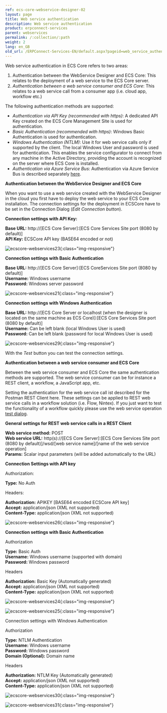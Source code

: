```yaml
---
ref: ecs-core-webservice-designer-02
layout: page
title: Web service authentication
description: Web service authentication
product: erpconnect-services
parent: webservices
permalink: /:collection/:path
weight: 2
lang: en_GB
old_url: /ERPConnect-Services-EN/default.aspx?pageid=web_service_authentication
---
```


Web service authentication in ECS Core refers to two areas:
1. Authentication between the WebService Designer and ECS Core: This relates to the deployment of a web service to the ECS Core server.  
2. *Authentication between a web service consumer and ECS Core*: This relates to a web service call from a consumer app (i.e. cloud app, workflow etc.)

The following authentication methods are supported: 

- *Authentication via API Key (recommended with https)*: A dedicated API Key created on the ECS Core Management Site is used for authentication.
- *Basic Authentication (recommended with https)*: Windows Basic Authentication is used for authentication.
- *Windows Authentication (NTLM)*: Use it for web service calls only if supported by the client. The local Windows User and password is used for authentication. This enables the service configurator to connect from any machine in the Active Directory, providing the account is recognized on the server where ECS Core is installed.
- *Authentication via Azure Service Bus*: Authentication via Azure Service Bus is described separately [here](../access-via-azure-service-bus/web-services-deploying-and-consuming). 

**Authentication between the WebService Designer and ECS Core** 

When you want to use a web service created with the WebService Designer in the cloud you first have to deploy the web service to your ECS Core installation. The connection settings for the deployment in ECSCore have to be set in the Connection Dialog (*Edit Connection button*). 

**Connection settings with API Key:**

**Base URL:** 	http://[ECS Core Server]:[ECS Core Services Site port (8080 by default)] <br>
**API Key:**   	ECSCore API key (BASE64 encoded or not)  

![ecscore-webservices23](/img/content/ecscore-webservices23.png){:class="img-responsive"}

**Connection settings with Basic Authentication**

**Base URL:** 	http://[ECS Core Server]:[ECS CoreServices Site port (8080 by default)] <br> 
**Username:** 	Windows username<br>
**Password:** 	Windows server password<br> 

![ecscore-webservices21](/img/content/ecscore-webservices21.png){:class="img-responsive"}

**Connection settings with Windows Authentication**


**Base URL:** 	http://[ECS Core Server or localhost (when the designer is located on the same machine as ECS Core)]:[ECS Core Services Site port (8080 by default)] <br>
**Username:** 	Can be left blank (local Windows User is used)<br>
**Password:** 	Can be left blank (password for local Windows User is used)<br> 

![ecscore-webservices29](/img/content/ecscore-webservices29.png){:class="img-responsive"}

With the *Test* button you can test the connection settings. 

**Authentication between a web service consumer and ECS Core**
  
Between the web service consumer and ECS Core the same authentication methods are supported. The web service consumer can be for instance a REST client, a workflow, a JavaScript app, etc.

Setting the authentication for the web service call ist described for the Postman REST Client here. These settings can be applied to REST web service calls in a workflow solution (i.e. Flow, Nintex). If you just want to test the functionality of a workflow quickly please use the web service operation [test dialog](./test-the-rest-web-service). 

**General settings for REST web service calls in a REST Client**

**Web service method:** 	POST<br>
**Web service URL:** 		http(s)://[ECS Core Server]:[ECS Core Services Site port (8080 by default)]/wsd/[web service name]/[name of the web service operation]<br>
**Params:** 			Scalar input parameters (will be added automatically to the URL)

**Connection Settings with API key**

Authorization: 
                
**Type:** 			No Auth

Headers:

**Authorization:**      	APIKEY [BASE64 encoded ECSCore API key]<br>
**Accept:**                	application/json (XML not supported)<br>
**Content-Type:**      	application/json (XML not supported) 


![ecscore-webservices26](/img/content/ecscore-webservices26.png){:class="img-responsive"}

**Connection settings with Basic Authentication**  

Authorization		   

**Type:** 				   Basic Auth<br>
**Username:**			   Windows username (supported with domain)<br>
**Password:**			   Windows password

Headers

**Authorization:**      	Basic Key (Automatically generated)<br>
**Accept:**                	application/json (XML not supported)<br>
**Content-Type:**      		application/json (XML not supported) 

![ecscore-webservices24](/img/content/ecscore-webservices24.png){:class="img-responsive"}

![ecscore-webservices25](/img/content/ecscore-webservices25.png){:class="img-responsive"}

Connection settings with Windows Authentication  

Authorization	   

**Type:** 				   NTLM Authentication<br>
**Username:**			   Windows username<br>
**Password:**			   Windows password<br>
**Domain (Optional):**	   Domain name	
 
Headers

**Authorization:**      		NTLM Key (Automatically generated)<br>
**Accept:**                		application/json (XML not supported)<br>
**Content-Type:**      		application/json (XML not supported) 

![ecscore-webservices30](/img/content/ecscore-webservices30.png){:class="img-responsive"}

![ecscore-webservices31](/img/content/ecscore-webservices31.png){:class="img-responsive"}

